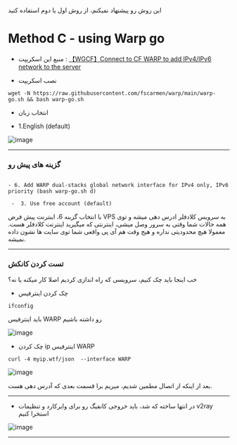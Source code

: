 این روش رو پیشنهاد نمیکنم، از روش اول یا دوم استفاده کنید

# Method C - using Warp go


 
  - منبع این اسکریپت : [【WGCF】Connect to CF WARP to add IPv4/IPv6 network to the server](https://github.com/fscarmen/warp)


 - نصب اسکریپت


```
wget -N https://raw.githubusercontent.com/fscarmen/warp/main/warp-go.sh && bash warp-go.sh
```

  - انتخاب زبان


  - 1.English (default) 
  
  
  ![image](https://user-images.githubusercontent.com/120102306/230757233-d2b32140-0dfc-40d8-bd80-f8be0df0c82a.png)


***


### گزینه های پیش رو



```

- 6. Add WARP dual-stacks global network interface for IPv4 only, IPv6 priority (bash warp-go.sh d)
  
 -  3. Use free account (default)
```

با انتخاب گزینه 6، اینترنت پیش فرض VPS به سرویس کلادفلر ادرس دهی میشه و توی همه حالات شما وقتی به سرور وصل میشی، اینترنتی که میگیرید اینترنت کلادفلر هست. 
معمولا هیچ محدودیتی نداره و هیج وقت هم آی پی واقعی شما توی سایت ها نشون داده نمیشه.
***

### تست کردن کانکش 


خب اینجا باید چک کنیم، سرویسی که راه اندازی کردیم اصلا کار میکنه یا نه؟

 - چک کردن اینترفیس

```
ifconfig
```

باید اینترفیس WARP رو داشته باشیم

![image](https://user-images.githubusercontent.com/120102306/230777981-de389030-3c10-4d1c-be58-9fbfbeb6559d.png)


- چک کردن ip اینترفیس WARP

```
curl -4 myip.wtf/json  --interface WARP
```

![image](https://user-images.githubusercontent.com/120102306/230778089-23f4e2c3-f81b-4abf-b44c-fd5b531e79b8.png)

بعد از اینکه از اتصال مطمین شدیم، میریم برا قسمت بعدی که آدرس دهی هست.

***





- در انتها ساخته که شد، باید خروجی کانفیگ رو برای وایرکارد و تنظیمات v2ray استخرا کنیم


![image](https://user-images.githubusercontent.com/120102306/230757342-e7e89605-be0a-4ba2-ab67-8e4dd80e4032.png)


***


